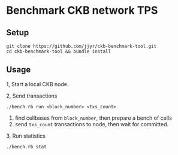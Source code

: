 Benchmark CKB network TPS
=======

## Setup

```
git clone https://github.com/jjyr/ckb-benchmark-tool.git
cd ckb-benchmark-tool && bundle install
```

## Usage

1, Start a local CKB node.


2, Send transactions

```
./bench.rb run <block_number> <txs_count>
```

1. find cellbases from `block_number`, then prepare a bench of cells
2. send `txs_count` transactions to node, then wait for committed.

3, Run statistics

```
./bench.rb stat
```

